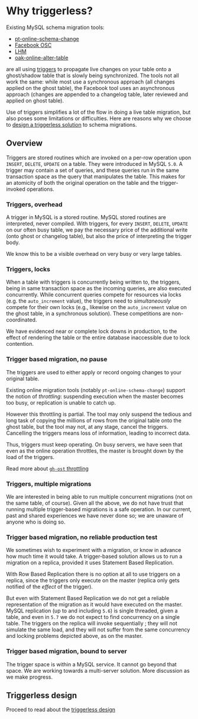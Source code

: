 # Why triggerless?

Existing MySQL schema migration tools:

- [pt-online-schema-change](https://www.percona.com/doc/percona-toolkit/2.2/pt-online-schema-change.html)
- [Facebook OSC](https://www.facebook.com/notes/mysql-at-facebook/online-schema-change-for-mysql/430801045932/)
- [LHM](https://github.com/soundcloud/lhm)
- [oak-online-alter-table](https://github.com/shlomi-noach/openarkkit)

are all using [triggers](https://dev.mysql.com/doc/refman/5.7/en/triggers.html) to propagate live changes on your table onto a ghost/shadow table that is slowly being synchronized. The tools not all work the same: while most use a synchronous approach (all changes applied on the ghost table), the Facebook tool uses an asynchronous approach (changes are appended to a changelog table, later reviewed and applied on ghost table).

Use of triggers simplifies a lot of the flow in doing a live table migration, but also poses some limitations or difficulties. Here are reasons why we choose to [design a triggerless solution](triggerless-design.md) to schema migrations.


## Overview

Triggers are stored routines which are invoked on a per-row operation upon `INSERT`, `DELETE`, `UPDATE` on a table.
They were introduced in MySQL `5.0`.
A trigger may contain a set of queries, and these queries run in the same transaction space as the query that manipulates the table. This makes for an atomicity of both the original operation on the table and the trigger-invoked operations.

### Triggers, overhead

A trigger in MySQL is a stored routine. MySQL stored routines are interpreted, never compiled. With triggers, for every `INSERT`, `DELETE`, `UPDATE` on our often busy table, we pay the necessary price of the additional write (onto ghost or changelog table), but also the price of interpreting the trigger body.

We know this to be a visible overhead on very busy or very large tables.

### Triggers, locks

When a table with triggers is concurrently being written to, the triggers, being in same transaction space as the incoming queries, are also executed concurrently. While concurrent queries compete for resources via locks (e.g. the `auto_increment` value), the triggers need to _simultaneously_ compete for their own locks (e.g., likewise on the `auto_increment` value on the ghost table, in a synchronous solution). These competitions are non-coordinated.

We have evidenced near or complete lock downs in production, to the effect of rendering the table or the entire database inaccessible due to lock contention.

### Trigger based migration, no pause

The triggers are used to either apply or record ongoing changes to your original table.

Existing online migration tools (notably `pt-online-schema-change`) support the notion of _throttling_: suspending execution when the master becomes too busy, or replication is unable to catch up.

However this throttling is partial. The tool may only suspend the tedious and long task of copying the millions of rows from the original table onto the ghost table, but the tool may not, at any stage, cancel the triggers. Cancelling the triggers means loss of information, leading to incorrect data.

Thus, triggers must keep operating. On busy servers, we have seen that even as the online operation throttles, the master is brought down by the load of the triggers.

Read more about [`gh-ost` throttling](throttle.md)

### Triggers, multiple migrations

We are interested in being able to run multiple concurrent migrations (not on the same table, of course). Given all the above, we do not have trust that running multiple trigger-based migrations is a safe operation. In our current, past and shared experiences we have never done so; we are unaware of anyone who is doing so.

### Trigger based migration, no reliable production test

We sometimes wish to experiment with a migration, or know in advance how much time it would take. A trigger-based solution allows us to run a migration on a replica, provided it uses Statement Based Replication.

With Row Based Replication there is no option at all to use triggers on a replica, since the triggers only execute on the master (replica only gets notified of the _effect_ of the trigger).

But even with Statement Based Replication we do not get a reliable representation of the migration as it would have executed on the master. MySQL replication (up to and including `5.6`) is single threaded, given a table, and even in `5.7` we do not expect to find concurrency on a single table. The triggers on the replica will invoke sequentially ; they will not simulate the same load, and they will not suffer from the same concurrency and locking problems depicted above, as on the master.

### Trigger based migration, bound to server

The trigger space is within a MySQL service. It cannot go beyond that space. We are working towards a multi-server solution. More discussion as we make progress.

## Triggerless design

Proceed to read about the [triggerless design](triggerless-design.md)
